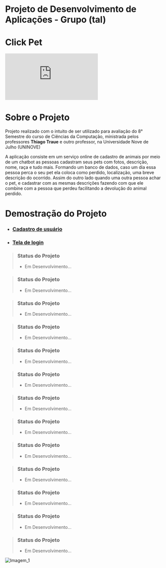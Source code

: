 # Projeto de Desenvolvimento de Aplicações - Grupo (tal)
# Click Pet

[![GitHub license](https://badgen.net/github/license/Naereen/Strapdown.js)](https://github.com/joaovictor020403/teste-readme/blob/main/LICENSE)



# Sobre o Projeto

Projeto realizado com o intuito de ser utilizado para avaliação do 8° Semestre do curso de Ciências da Computação, ministrada pelos professores **Thiago Traue** e outro professor, na Universidade Nove de Julho (UNINOVE)

A aplicação consiste em um serviço online de cadastro de animais por meio de um chatbot as pessoas
cadastram seus pets com fotos, descrição, nome, raça e tudo mais. Formando um
banco de dados, caso um dia essa pessoa perca o seu pet ela coloca como perdido,
localização, uma breve descrição do ocorrido. Assim do outro lado quando uma
outra pessoa achar o pet, e cadastrar com as mesmas descrições fazendo com que
ele combine com a pessoa que perdeu facilitando a devolução do animal perdido.


# Demostração do Projeto
* ###  [Cadastro de usuário](#Imagem_1)
* ###  [Tela de login](#Imagem_1)








> ### Status do Projeto
> - Em Desenvolvimento...


> ### Status do Projeto
> - Em Desenvolvimento...


> ### Status do Projeto
> - Em Desenvolvimento...


> ### Status do Projeto
> - Em Desenvolvimento...


> ### Status do Projeto
> - Em Desenvolvimento...


> ### Status do Projeto
> - Em Desenvolvimento...


> ### Status do Projeto
> - Em Desenvolvimento...


> ### Status do Projeto
> - Em Desenvolvimento...


> ### Status do Projeto
> - Em Desenvolvimento...


> ### Status do Projeto
> - Em Desenvolvimento...


> ### Status do Projeto
> - Em Desenvolvimento...


> ### Status do Projeto
> - Em Desenvolvimento...


> ### Status do Projeto
> - Em Desenvolvimento...
 
 
 ![Imagem_1](https://user-images.githubusercontent.com/59425970/203454586-81334f11-1ca5-4284-af1e-844fcb0f1c25.png)

 
